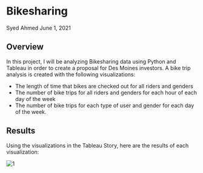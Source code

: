 # Bikesharing

Syed Ahmed 
June 1, 2021


## Overview 
In this project, I will be analyzing Bikesharing data using Python and Tableau in order to create a proposal for Des Moines investors. A bike trip analysis is created with the following visualizations: 
- The length of time that bikes are checked out for all riders and genders
- The number of bike trips for all riders and genders for each hour of each day of the week
- The number of bike trips for each type of user and gender for each day of the week.

## Results 

Using the visualizations in the Tableau Story, here are the results of each visualization: 

![1](https://user-images.githubusercontent.com/45697471/120260916-d02c1480-c264-11eb-937d-d6fbb503007c.png)


